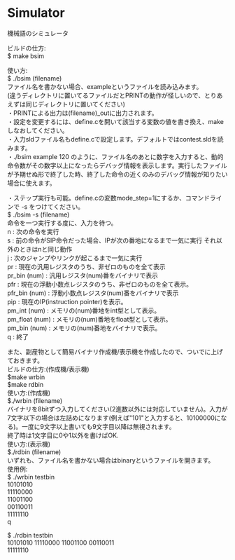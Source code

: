 # Simulator  
機械語のシミュレータ  

ビルドの仕方:  
$ make bsim

使い方:  
$ ./bsim (filename)  
ファイル名を書かない場合、exampleというファイルを読み込みます。  
(違うディレクトリに置いてるファイルだとPRINTの動作が怪しいので、とりあえずは同じディレクトリに置いてください)  
・PRINTによる出力は(filename)_outに出力されます。  
・設定を変更するには、define.cを開いて該当する変数の値を書き換え、makeしなおしてください。  
・入力sldファイル名もdefine.cで設定します。デフォルトではcontest.sldを読みます。  
・./bsim example 120 のように、ファイル名のあとに数字を入力すると、動的命令数がその数字以上になったらデバッグ情報を表示します。実行したファイルが予期せぬ形で終了した時、終了した命令の近くのみのデバッグ情報が知りたい場合に使えます。  

・ステップ実行も可能。define.cの変数mode_step=1にするか、コマンドラインで -s をつけてください。   
$ ./bsim -s (filename)  
命令を一つ実行する度に、入力を待つ。  
n : 次の命令を実行  
s : 前の命令がSIP命令だった場合、IPが次の番地になるまで一気に実行 それ以外のときはnと同じ動作  
j : 次のジャンプやリンクが起こるまで一気に実行  
pr : 現在の汎用レジスタのうち、非ゼロのものを全て表示  
pr_bin (num) : 汎用レジスタ(num)番をバイナリで表示  
pfr : 現在の浮動小数点レジスタのうち、非ゼロのものを全て表示。  
pfr_bin (num) : 浮動小数点レジスタ(num)番をバイナリで表示  
pip : 現在のIP(instruction pointer)を表示。  
pm_int (num) : メモリの(num)番地をint型として表示。  
pm_float (num) : メモリの(num)番地をfloat型として表示。  
pm_bin (num) : メモリの(num)番地をバイナリで表示。  
q : 終了  

また、副産物として簡易バイナリ作成機/表示機を作成したので、ついでに上げておきます。  
ビルドの仕方:(作成機/表示機)  
$make wrbin  
$make rdbin  
使い方:(作成機)  
$./wrbin (filename)  
バイナリを8bitずつ入力してください(2進数以外には対応していません)。入力が7文字以下の場合は左詰めになります(例えば"101"と入力すると、10100000になる)。一度に9文字以上書いても9文字目以降は無視されます。  
終了時は1文字目に0や1以外を書けばOK.  
使い方:(表示機)  
$./rdbin (filename)  
いずれも、ファイル名を書かない場合はbinaryというファイルを開きます。  
使用例:  
$ ./wrbin testbin  
10101010  
11110000  
11001100  
00110011  
11111110  
q  

$ ./rdbin testbin  
10101010 11110000 11001100 00110011  
11111110  
